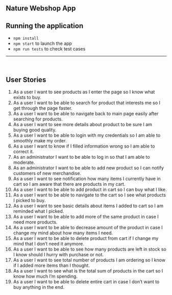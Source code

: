 
## Nature Webshop App


## Running the application
- `npm install`
- `npm start` to launch the app
- `npm run tests` to check test cases
<hr>
<br>


## User Stories

1. As a user I want to see products as I enter the page so I know what exists to buy.
2. As a user I want to be able to search for product that interests me so I get through the page faster.
3. As a user I want to be able to navigate back to main page easily after searching for products.
4. As a user I want to see more details about product to be sure I am buying good quality.
5. As a user I want to be able to login with my credentials so I am able to smoothly make my order.
6. As a user I want to know if I filled information wrong so I am able to correct it.
7. As an administrator I want to be able to log in so that I am able to moderate.
8. As an administrator I want to be able to add new product so I can notify customers of new merchandise. 
9. As a user I want to see notification how many items I currently have in cart so I am aware that there are products in my cart.
10. As a user I want to be able to add product in cart so I can buy what I like.
11. As a user I want to be able to navigate to the cart so I see what products I picked to buy.
12. As a user I want to see basic details about items I added to cart so I am reminded what I picked.
13. As a user I want to be able to add more of the same product in case I need more products.
14. As a user I want to be able to decrease amount of the product in case I change my mind about how many items I need.
15. As a user I want to be able to delete product from cart if I change my mind that I don’t need it anymore.
16. As a user I want to be able to see how many products are left in stock so I know should I hurry with purchase or not. 
17. As a user I want to see total number of products I am ordering so I know if I added more items than I thought.
18. As a user I want to see what is the total sum of products in the cart so I know how much I’m spending.
19. As a user I want to be able to delete entire cart in case I don’t want to buy anything in the end.
